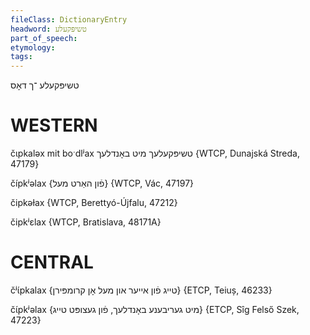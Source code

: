 ```yaml
---
fileClass: DictionaryEntry
headword: טשיפּקעלע
part_of_speech: 
etymology: 
tags: 
---
```

טשיפּקעלע
־ך
דאָס

WESTERN
========

čɩpkaləx mit boˑdlʲax טשיפּקעלעך מיט באָנדלעך {WTCP, Dunajská Streda, 47179}

čípkʲəlax {פֿון האַרט מעל} {WTCP, Vác, 47197}

čipkəɫax {WTCP, Berettyó-Újfalu, 47212}

čipkʲɛlax {WTCP, Bratislava, 48171A}

CENTRAL
========

čʲɩ́pkalax {טייג פֿון אייער און מעל אָן קרומפּירן} {ETCP, Teiuș, 46233}

čɩ́pkʲəlax {מיט געריבענע באָנדלעך, פֿון געצופּט טייג} {ETCP, Sîg Felső Szek, 47223}